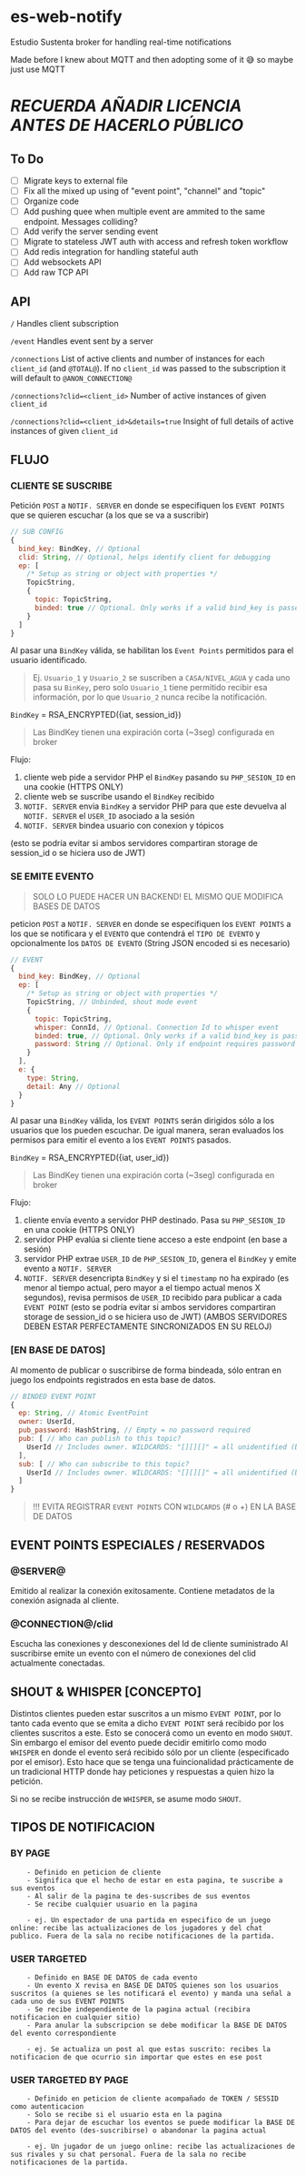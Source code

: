 # es-web-notify

Estudio Sustenta broker for handling real-time notifications

Made before I knew about MQTT and then adopting some of it 😅 so maybe just use MQTT


# *RECUERDA AÑADIR LICENCIA ANTES DE HACERLO PÚBLICO*

## To Do

- [ ] Migrate keys to external file
- [ ] Fix all the mixed up using of "event point", "channel" and "topic"
- [ ] Organize code
- [ ] Add pushing quee when multiple event are ammited to the same endpoint. Messages colliding?
- [ ] Add verify the server sending event
- [ ] Migrate to stateless JWT auth with access and refresh token workflow
- [ ] Add redis integration for handling stateful auth
- [ ] Add websockets API
- [ ] Add raw TCP API

## API

`/`
Handles client subscription

`/event`
Handles event sent by a server

`/connections`
List of active clients and number of instances for each `client_id` (and `@TOTAL@`).
If no `client_id` was passed to the subscription it will default to `@ANON_CONNECTION@`

`/connections?clid=<client_id>`
Number of active instances of given `client_id`

`/connections?clid=<client_id>&details=true`
Insight of full details of active instances of given `client_id`

## FLUJO

### CLIENTE SE SUSCRIBE
Petición `POST` a `NOTIF. SERVER` en donde se especifiquen los `EVENT POINTS` que se quieren escuchar (a los que se va a suscribir)
```js
// SUB CONFIG
{
  bind_key: BindKey, // Optional
  clid: String, // Optional, helps identify client for debugging
  ep: [
    /* Setup as string or object with properties */
    TopicString,
    {
      topic: TopicString,
      binded: true // Optional. Only works if a valid bind_key is passed
    }
  ]
}
```
Al pasar una `BindKey` válida, se habilitan los `Event Points` permitidos para el usuario identificado.
> Ej. `Usuario_1` y `Usuario_2` se suscriben a `CASA/NIVEL_AGUA` y cada uno pasa su `BinKey`, pero solo `Usuario_1` tiene permitido recibir esa información, por lo que `Usuario_2` nunca recibe la notificación.

`BindKey` = RSA_ENCRYPTED({iat, session_id})
> Las BindKey tienen una expiración corta (~3seg) configurada en broker

Flujo:
1. cliente web pide a servidor PHP el `BindKey` pasando su `PHP_SESION_ID` en una cookie (HTTPS ONLY)
1. cliente web se suscribe usando el `BindKey` recibido
1. `NOTIF. SERVER` envia `BindKey` a servidor PHP para que este devuelva al `NOTIF. SERVER` el `USER_ID` asociado a la sesión
1. `NOTIF. SERVER` bindea usuario con conexion y tópicos

(esto se podría evitar si ambos servidores compartiran storage de session_id o se hiciera uso de JWT)


### SE EMITE EVENTO
>SOLO LO PUEDE HACER UN BACKEND! EL MISMO QUE MODIFICA BASES DE DATOS

peticion `POST` a `NOTIF. SERVER` en donde se especifiquen los `EVENT POINTS` a los que se notificara y el `EVENTO` que contendrá el `TIPO DE EVENTO` y opcionalmente los `DATOS DE EVENTO` (String JSON encoded si es necesario)
```js
// EVENT
{
  bind_key: BindKey, // Optional
  ep: [
    /* Setup as string or object with properties */
    TopicString, // Unbinded, shout mode event
    {
      topic: TopicString,
      whisper: ConnId, // Optional. Connection Id to whisper event
      binded: true, // Optional. Only works if a valid bind_key is passed
      password: String // Optional. Only if endpoint requires password
    }
  ],
  e: {
    type: String,
    detail: Any // Optional
  }
}
```
Al pasar una `BindKey` válida, los `EVENT POINTS` serán dirigidos sólo a los usuarios que los pueden escuchar. De igual manera, seran evaluados los permisos para emitir el evento a los `EVENT POINTS` pasados.

`BindKey` = RSA_ENCRYPTED({iat, user_id})
> Las BindKey tienen una expiración corta (~3seg) configurada en broker

Flujo:
1. cliente envía evento a servidor PHP destinado. Pasa su `PHP_SESION_ID` en una cookie (HTTPS ONLY)
1. servidor PHP evalúa si cliente tiene acceso a este endpoint (en base a sesión)
1. servidor PHP extrae `USER_ID` de `PHP_SESION_ID`, genera el `BindKey` y emite evento a `NOTIF. SERVER`
1. `NOTIF. SERVER` desencripta `BindKey` y si el `timestamp` no ha expirado (es menor al tiempo actual, pero mayor a el tiempo actual menos X segundos), revisa permisos de `USER_ID` recibido para publicar a cada `EVENT POINT`
(esto se podría evitar si ambos servidores compartiran storage de session_id o se hiciera uso de JWT)
(AMBOS SERVIDORES DEBEN ESTAR PERFECTAMENTE SINCRONIZADOS EN SU RELOJ)


### [EN BASE DE DATOS]
Al momento de publicar o suscribirse de forma bindeada, sólo entran en juego los endpoints registrados en esta base de datos.
```js
// BINDED EVENT POINT
{
  ep: String, // Atomic EventPoint
  owner: UserId,
  pub_password: HashString, // Empty = no password required
  pub: [ // Who can publish to this topic?
    UserId // Includes owner. WILDCARDS: "[][][]" = all unidentified (binded) users, "+" = all binded users, "*" = all users
  ],
  sub: [ // Who can subscribe to this topic?
    UserId // Includes owner. WILDCARDS: "[][][]" = all unidentified (binded) users, "+" = all binded users, "*" = all users
  ]
}
```
> !!! EVITA REGISTRAR `EVENT POINTS` CON `WILDCARDS` (# o +) EN LA BASE DE DATOS


## EVENT POINTS ESPECIALES / RESERVADOS

### @SERVER@
Emitido al realizar la conexión exitosamente. Contiene metadatos de la conexión asignada al cliente.

### @CONNECTION@/clid
Escucha las conexiones y desconexiones del Id de cliente suministrado
Al suscribirse emite un evento con el número de conexiones del clid actualmente conectadas.

## SHOUT & WHISPER [CONCEPTO]
Distintos clientes pueden estar suscritos a un mismo `EVENT POINT`, por lo tanto cada evento que se emita a dicho `EVENT POINT` será recibido por los clientes suscritos a este. Esto se conocerá como un evento en modo `SHOUT`.
Sin embargo el emisor del evento puede decidir emitirlo como modo `WHISPER` en donde el evento será recibido sólo por un cliente (especificado por el emisor). Esto hace que se tenga una fuincionalidad prácticamente de un tradicional HTTP donde hay peticiones y respuestas a quien hizo la petición.

Si no se recibe instrucción de `WHISPER`, se asume modo `SHOUT`.


## TIPOS DE NOTIFICACION
### BY PAGE
		- Definido en peticion de cliente
		- Significa que el hecho de estar en esta pagina, te suscribe a sus eventos
		- Al salir de la pagina te des-suscribes de sus eventos
		- Se recibe cualquier usuario en la pagina

		- ej. Un espectador de una partida en especifico de un juego online: recibe las actualizaciones de los jugadores y del chat publico. Fuera de la sala no recibe notificaciones de la partida.

### USER TARGETED
		- Definido en BASE DE DATOS de cada evento
		- Un evento X revisa en BASE DE DATOS quienes son los usuarios suscritos (a quienes se les notificará el evento) y manda una señal a cada uno de sus EVENT POINTS
		- Se recibe independiente de la pagina actual (recibira notificacion en cualquier sitio)
		- Para anular la subscripcion se debe modificar la BASE DE DATOS del evento correspondiente

		- ej. Se actualiza un post al que estas suscrito: recibes la notificacion de que ocurrio sin importar que estes en ese post

### USER TARGETED BY PAGE
		- Definido en peticion de cliente acompañado de TOKEN / SESSID como autenticacion
		- Solo se recibe si el usuario esta en la pagina
		- Para dejar de escuchar los eventos se puede modificar la BASE DE DATOS del evento (des-suscribirse) o abandonar la pagina actual

		- ej. Un jugador de un juego online: recibe las actualizaciones de sus rivales y su chat personal. Fuera de la sala no recibe notificaciones de la partida.
